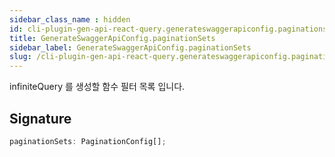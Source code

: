 ```yaml
---
sidebar_class_name : hidden
id: cli-plugin-gen-api-react-query.generateswaggerapiconfig.paginationsets
title: GenerateSwaggerApiConfig.paginationSets
sidebar_label: GenerateSwaggerApiConfig.paginationSets
slug: /cli-plugin-gen-api-react-query.generateswaggerapiconfig.paginationsets
---
```






infiniteQuery 를 생성할 함수 필터 목록 입니다.

## Signature

```typescript
paginationSets: PaginationConfig[];
```

